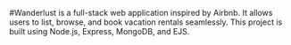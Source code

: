 #Wanderlust is a full-stack web application inspired by Airbnb. It allows users to list, browse, and book vacation rentals seamlessly. This project is built using Node.js, Express, MongoDB, and EJS.
